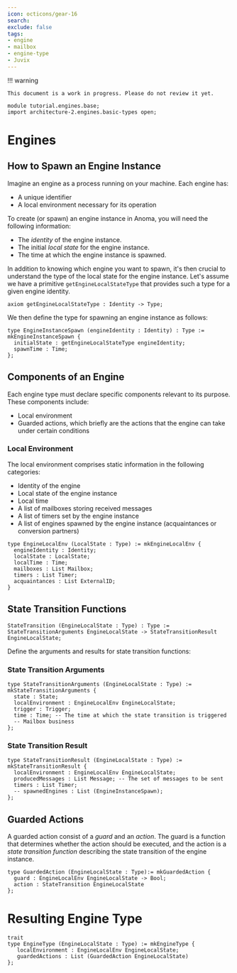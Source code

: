 ```yaml
---
icon: octicons/gear-16
search:
exclude: false
tags:
- engine
- mailbox
- engine-type
- Juvix
---
```


!!! warning

    This document is a work in progress. Please do not review it yet.

```juvix hide
module tutorial.engines.base;
import architecture-2.engines.basic-types open;
```

# Engines

## How to Spawn an Engine Instance

Imagine an engine as a process running on your machine. Each engine has:

- A unique identifier
- A local environment necessary for its operation

To create (or spawn) an engine instance in Anoma, you will need the following information:

- The _identity_ of the engine instance.
- The initial _local state_ for the engine instance.
- The time at which the engine instance is spawned.

In addition to knowing which engine you want to spawn, it's then crucial to understand the type of the local state for the engine instance.  Let's assume we have a primitive `getEngineLocalStateType` that provides such a type for a given engine identity.

```juvix
axiom getEngineLocalStateType : Identity -> Type;
```

We then define the type for spawning an engine instance as follows:

```juvix
type EngineInstanceSpawn (engineIdentity : Identity) : Type := mkEngineInstanceSpawn {
  initialState : getEngineLocalStateType engineIdentity;
  spawnTime : Time;
};
```

## Components of an Engine

Each engine type must declare specific components relevant to its purpose. These
components include:

- Local environment
- Guarded actions, which briefly are the actions that the engine can take under certain conditions


### Local Environment

The local environment comprises static information in the following categories:

- Identity of the engine
- Local state of the engine instance
- Local time
- A list of mailboxes storing received messages
- A list of timers set by the engine instance
- A list of engines spawned by the engine instance (acquaintances or conversion
  partners)

<!-- As part of the local state, we have specific-types. Not sure if it's useful to have that info seperately. -->

```juvix
type EngineLocalEnv (LocalState : Type) := mkEngineLocalEnv {
  engineIdentity : Identity;
  localState : LocalState;
  localTime : Time;
  mailboxes : List Mailbox;
  timers : List Timer;
  acquaintances : List ExternalID;
}
```

## State Transition Functions

```juvix
StateTransition (EngineLocalState : Type) : Type := StateTransitionArguments EngineLocalState -> StateTransitionResult EngineLocalState;
```

Define the arguments and results for state transition functions:

### State Transition Arguments

```juvix
type StateTransitionArguments (EngineLocalState : Type) := mkStateTransitionArguments {
  state : State;
  localEnvironment : EngineLocalEnv EngineLocalState;
  trigger : Trigger;
  time : Time; -- The time at which the state transition is triggered
  -- Mailbox business
};
```

<!-- This is more involved for sure, for now, we can keep it simple. -->

### State Transition Result

```juvix
type StateTransitionResult (EngineLocalState : Type) := mkStateTransitionResult {
  localEnvironment : EngineLocalEnv EngineLocalState;
  producedMessages : List Message; -- The set of messages to be sent
  timers : List Timer;
  -- spawnedEngines : List (EngineInstanceSpawn);
};
```

## Guarded Actions

A guarded action consist of a _guard_ and an _action_. The guard is a
  function that determines whether the action should be executed, and the action
  is a _state transition function_ describing the state transition of the engine
  instance.

```juvix
type GuardedAction (EngineLocalState : Type):= mkGuardedAction {
  guard : EngineLocalEnv EngineLocalState -> Bool;
  action : StateTransition EngineLocalState
};
```

# Resulting Engine Type

```juvix
trait
type EngineType (EngineLocalState : Type) := mkEngineType {
   localEnvironment : EngineLocalEnv EngineLocalState;
   guardedActions : List (GuardedAction EngineLocalState)
};
```
